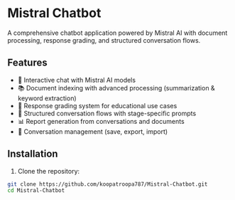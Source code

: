 # Mistral Chatbot

A comprehensive chatbot application powered by Mistral AI with document processing, response grading, and structured conversation flows.

## Features

- 🤖 Interactive chat with Mistral AI models
- 📚 Document indexing with advanced processing (summarization & keyword extraction)
- 📝 Response grading system for educational use cases
- 🔄 Structured conversation flows with stage-specific prompts
- 📊 Report generation from conversations and documents
- 💾 Conversation management (save, export, import)

## Installation

1. Clone the repository:
```bash
git clone https://github.com/koopatroopa787/Mistral-Chatbot.git
cd Mistral-Chatbot
